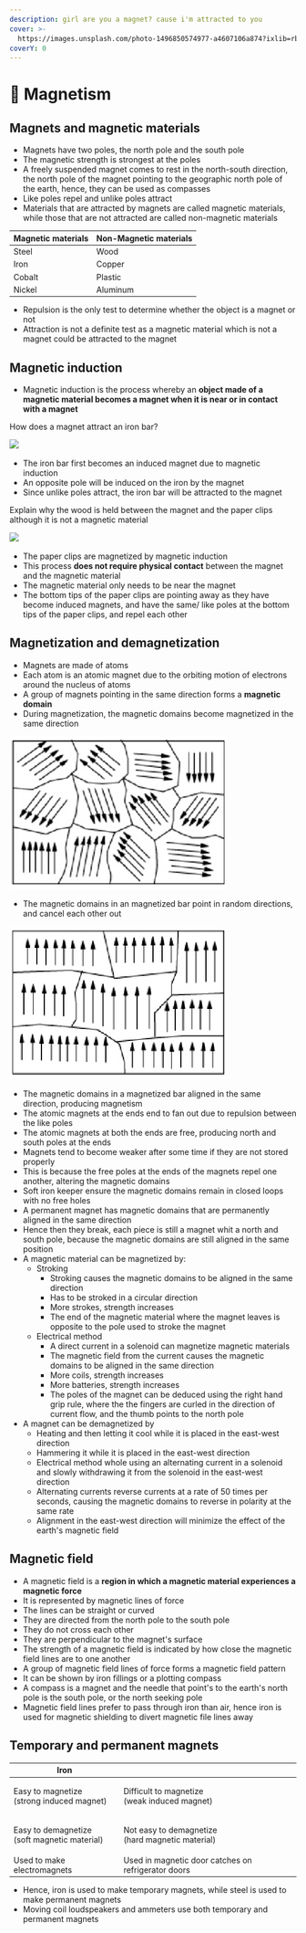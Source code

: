 ```yaml
---
description: girl are you a magnet? cause i'm attracted to you
cover: >-
  https://images.unsplash.com/photo-1496850574977-a4607106a874?ixlib=rb-1.2.1&ixid=MnwxMjA3fDB8MHxwaG90by1wYWdlfHx8fGVufDB8fHx8&auto=format&fit=crop&w=687&q=80
coverY: 0
---
```


# 🧲 Magnetism

## Magnets and magnetic materials

* Magnets have two poles, the north pole and the south pole
* The magnetic strength is strongest at the poles
* A freely suspended magnet comes to rest in the north-south direction, the north pole of the magnet pointing to the geographic north pole of the earth, hence, they can be used as compasses
* Like poles repel and unlike poles attract
* Materials that are attracted by magnets are called magnetic materials, while those that are not attracted are called non-magnetic materials

| Magnetic materials | Non-Magnetic materials |
| ------------------ | ---------------------- |
| Steel              | Wood                   |
| Iron               | Copper                 |
| Cobalt             | Plastic                |
| Nickel             | Aluminum               |

* Repulsion is the only test to determine whether the object is a magnet or not
* Attraction is not a definite test as a magnetic material which is not a magnet could be attracted to the magnet

## Magnetic induction

* Magnetic induction is the process whereby an **object made of a magnetic material becomes a magnet when it is near or in contact with a magnet**

How does a magnet attract an iron bar?

![](https://media.discordapp.net/attachments/1000674790266384424/1006802157489627176/IMG\_4315.jpg?width=1440\&height=357)

* The iron bar first becomes an induced magnet due to magnetic induction
* An opposite pole will be induced on the iron by the magnet
* Since unlike poles attract, the iron bar will be attracted to the magnet

Explain why the wood is held between the magnet and the paper clips although it is not a magnetic material

![](https://media.discordapp.net/attachments/1000674790266384424/1006803382570328155/IMG\_4316.jpg?width=1400\&height=663)

* The paper clips are magnetized by magnetic induction
* This process **does not require physical contact** between the magnet and the magnetic material
* The magnetic material only needs to be near the magnet
* The bottom tips of the paper clips are pointing away as they have become induced magnets, and have the same/ like poles at the bottom tips of the paper clips, and repel each other

## Magnetization and demagnetization

* Magnets are made of atoms
* Each atom is an atomic magnet due to the orbiting motion of electrons around the nucleus of atoms
* A group of magnets pointing in the same direction forms a **magnetic domain**
* During magnetization, the magnetic domains become magnetized in the same direction

![](../.gitbook/assets/Magnetic-domains-of-ferromagnetic-materials-in-the-absence-left-and-presence-right.png)

* The magnetic domains in an magnetized bar point in random directions, and cancel each other out

![](../.gitbook/assets/2.png)

* The magnetic domains in a magnetized bar aligned in the same direction, producing magnetism
* The atomic magnets at the ends end to fan out due to repulsion between the like poles
* The atomic magnets at both the ends are free, producing north and south poles at the ends
* Magnets tend to become weaker after some time if they are not stored properly
* This is because the free poles at the ends of the magnets repel one another, altering the magnetic domains
* Soft iron keeper ensure the magnetic domains remain in closed loops with no free holes
* A permanent magnet has magnetic domains that are permanently aligned in the same direction
* Hence then they break, each piece is still a magnet whit a north and south pole, because the magnetic domains are still aligned in the same position
* A magnetic material can be magnetized by:
  * Stroking
    * Stroking causes the magnetic domains to be aligned in the same direction
    * Has to be stroked in a circular direction
    * More strokes, strength increases
    * The end of the magnetic material where the magnet leaves is opposite to the pole used to stroke the magnet
  * Electrical method
    * A direct current in a solenoid can magnetize magnetic materials
    * The magnetic field from the current causes the magnetic domains to be aligned in the same direction
    * More coils, strength increases
    * More batteries, strength increases
    * The poles of the magnet can be deduced using the right hand grip rule, where the the fingers are curled in the direction of current flow, and the thumb points to the north pole
* A magnet can be demagnetized by
  * Heating and then letting it cool while it is placed in the east-west direction
  * Hammering it while it is placed in the east-west direction
  * Electrical method whole using an alternating current in a solenoid and slowly withdrawing it from the solenoid in the east-west direction
  * Alternating currents reverse currents at a rate of 50 times per seconds, causing the magnetic domains to reverse in polarity at the same rate
  * Alignment in the east-west direction will minimize the effect of the earth's magnetic field

## Magnetic field

* A magnetic field is a **region in which a magnetic material experiences a magnetic force**
* It is represented by magnetic lines of force
* The lines can be straight or curved
* They are directed from the north pole to the south pole
* They do not cross each other
* They are perpendicular to the magnet's surface
* The strength of a magnetic field is indicated by how close the magnetic field lines are to one another
* A group of magnetic field lines of force forms a magnetic field pattern
* It can be shown by iron fillings or a plotting compass
* A compass is a magnet and the needle that point's to the earth's north pole is the south pole, or the north seeking pole
* Magnetic field lines prefer to pass through iron than air, hence iron is used for magnetic shielding to divert magnetic file lines away

## Temporary and permanent magnets

| Iron                                                   |                                                            |
| ------------------------------------------------------ | ---------------------------------------------------------- |
| <p>Easy to magnetize<br>(strong induced magnet)</p>    | <p>Difficult to magnetize<br>(weak induced magnet)</p>     |
| <p>Easy to demagnetize<br>(soft magnetic material)</p> | <p>Not easy to demagnetize<br>(hard magnetic material)</p> |
| Used to make electromagnets                            | Used in magnetic door catches on refrigerator doors        |

* Hence, iron is used to make temporary magnets, while steel is used to make permanent magnets
* Moving coil loudspeakers and ammeters use both temporary and permanent magnets
